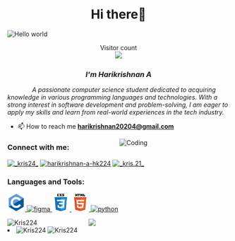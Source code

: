 <h1 align="center">Hi there👋</h1>
<img src="https://raw.githubusercontent.com/sagar-viradiya/sagar-viradiya/master/resources/banner.png" alt="Hello world">
<p align="center"> 
  Visitor count<br>
  <img src="https://profile-counter.glitch.me/Kris224/count.svg" />
</p>
<h3 align="center"><i>I'm Harikrishnan A</i></h3>
<i>&emsp;&emsp;&emsp;&emsp;A passionate computer science student dedicated to acquiring knowledge in various programming languages and technologies. With a strong interest in software development and problem-solving, I am eager to apply my skills and learn from real-world experiences in the tech industry.</i>

- 📫 How to reach me **harikrishnan20204@gmail.com**
<img align="right" alt="Coding" width="250" src="https://i.pinimg.com/originals/79/9e/0d/799e0d7779f6ea6c3a89885ff60c55af.gif">
<h3 align="left">Connect with me:</h3>
<p align="left">
<a href="https://twitter.com/_kris24_" target="blank"><img align="center" src="https://raw.githubusercontent.com/rahuldkjain/github-profile-readme-generator/master/src/images/icons/Social/twitter.svg" alt="_kris24_" height="30" width="40" /></a>
<a href="https://linkedin.com/in/harikrishnan-a-hk224" target="blank"><img align="center" src="https://raw.githubusercontent.com/rahuldkjain/github-profile-readme-generator/master/src/images/icons/Social/linked-in-alt.svg" alt="harikrishnan-a-hk224" height="30" width="40" /></a>
<a href="https://instagram.com/_kris.21_" target="blank"><img align="center" src="https://raw.githubusercontent.com/rahuldkjain/github-profile-readme-generator/master/src/images/icons/Social/instagram.svg" alt="_kris.21_" height="30" width="40" /></a>
</p>

<h3 align="left">Languages and Tools:</h3>
<p align="left"> <a href="https://www.cprogramming.com/" target="_blank" rel="noreferrer"> <img src="https://raw.githubusercontent.com/devicons/devicon/master/icons/c/c-original.svg" alt="c" width="40" height="40"/> </a> <a href="https://www.figma.com/" target="_blank" rel="noreferrer"> <img src="https://www.vectorlogo.zone/logos/figma/figma-icon.svg" alt="figma" width="40" height="40"/><a href="https://www.w3schools.com/css/" target="_blank" rel="noreferrer"> <img src="https://raw.githubusercontent.com/devicons/devicon/master/icons/css3/css3-original-wordmark.svg" alt="css3" width="40" height="40"/> </a> <a href="https://www.w3.org/html/" target="_blank" rel="noreferrer"> <img src="https://raw.githubusercontent.com/devicons/devicon/master/icons/html5/html5-original-wordmark.svg" alt="html5" width="40" height="40"/> </a> <a href="https://www.python.org/" target="_blank" rel="noreferrer"> <img src="https://upload.wikimedia.org/wikipedia/commons/thumb/c/c3/Python-logo-notext.svg/1869px-Python-logo-notext.svg.png" alt="python" width="40" height="40"/> </a></a> </p></p></p>
<img align="right" src="https://user-images.githubusercontent.com/74038190/235224431-e8c8c12e-6826-47f1-89fb-2ddad83b3abf.gif" style="width: 20rem" />

<img height="140px" src="https://github-readme-streak-stats.herokuapp.com/?user=Kris224&theme=react&hide_border=true" alt="Kris224" />
<li>
 <img height="140px" src="https://github-readme-stats.vercel.app/api/top-langs/?username=Kris224&theme=react&show_icons=true&hide_border=true&layout=compact" alt="Kris224" />
<img height="140px" src="https://github-readme-stats.vercel.app/api?username=kris224&show_icons=true&locale=en&theme=react&hide_border=true" alt="Kris224" /></p>
</li>
